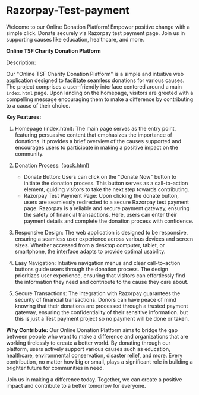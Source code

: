 # Razorpay-Test-payment
Welcome to our Online Donation Platform! Empower positive change with a simple click. Donate securely via Razorpay test payment page. Join us in supporting causes like education, healthcare, and more.


**Online TSF Charity Donation Platform**

Description:

Our "Online TSF Charity Donation Platform" is a simple and intuitive web application designed to facilitate seamless donations for various causes. The project comprises a user-friendly interface centered around a main `index.html` page. Upon landing on the homepage, visitors are greeted with a compelling message encouraging them to make a difference by contributing to a cause of their choice.

**Key Features:**

1. Homepage (index.html):
   The main page serves as the entry point, featuring persuasive content that emphasizes the importance of donations. It provides a brief overview of the causes supported and encourages users to participate in making a positive impact on the community.

2. Donation Process: (back.html)
   - Donate Button:
     Users can click on the "Donate Now" button to initiate the donation process. This button serves as a call-to-action element, guiding visitors to take the next step towards contributing.
   - Razorpay Test Payment Page:
     Upon clicking the donate button, users are seamlessly redirected to a secure Razorpay test payment page. Razorpay is a reliable and secure payment gateway, ensuring the safety of financial transactions. Here, users can enter their payment details and complete the donation process with confidence.
   
3. Responsive Design:
   The web application is designed to be responsive, ensuring a seamless user experience across various devices and screen sizes. Whether accessed from a desktop computer, tablet, or smartphone, the interface adapts to provide optimal usability.

4. Easy Navigation:
   Intuitive navigation menus and clear call-to-action buttons guide users through the donation process. The design prioritizes user experience, ensuring that visitors can effortlessly find the information they need and contribute to the cause they care about.

5. Secure Transactions:
   The integration with Razorpay guarantees the security of financial transactions. Donors can have peace of mind knowing that their donations are processed through a trusted payment gateway, ensuring the confidentiality of their sensitive information. but this is just a Test payment project so no payment will be done or taken.

**Why Contribute:**
Our Online Donation Platform aims to bridge the gap between people who want to make a difference and organizations that are working tirelessly to create a better world. By donating through our platform, users actively support various causes such as education, healthcare, environmental conservation, disaster relief, and more. Every contribution, no matter how big or small, plays a significant role in building a brighter future for communities in need.

Join us in making a difference today. Together, we can create a positive impact and contribute to a better tomorrow for everyone.
